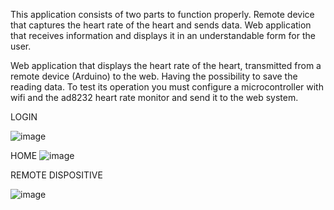 This application consists of two parts to function properly.
Remote device that captures the heart rate of the heart and sends data.
Web application that receives information and displays it in an understandable form for the user.

Web application that displays the heart rate of the heart, transmitted from a remote device (Arduino) to the web. 
Having the possibility to save the reading data. To test its operation you must configure a microcontroller with wifi and the ad8232 heart rate monitor and send it to the web system.

LOGIN

![image](https://github.com/user-attachments/assets/4e74a972-c030-4fae-829e-9bdd1df18b9e)

HOME
![image](https://github.com/user-attachments/assets/0ddbe89e-c7a2-47c5-89fd-314e16b6a135)

REMOTE DISPOSITIVE

![image](https://github.com/user-attachments/assets/f11ea49e-7e93-43b8-bcd7-300010c6ecc5)

